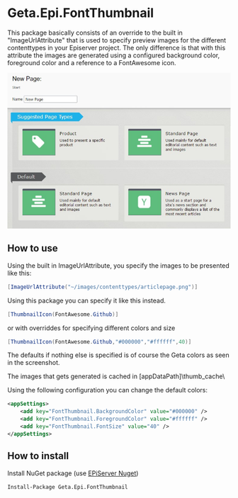 # Geta.Epi.FontThumbnail

This package basically consists of an override to the built in "ImageUrlAttribute" that is used to specify preview images for the different contenttypes in your Episerver project. The only difference is that with this attribute the images are generated using a configured background color, foreground color and a reference to a FontAwesome icon.

![Screenshot of package](/docs/fontthumbnail_overview.jpg)

## How to use

Using the built in ImageUrlAttribute, you specify the images to be presented like this:
```cs
[ImageUrlAttribute("~/images/contenttypes/articlepage.png")]
```

Using this package you can specify it like this instead.
```cs
[ThumbnailIcon(FontAwesome.Github)]
```

or with overriddes for specifying different colors and size
```cs
[ThumbnailIcon(FontAwesome.Github,"#000000","#ffffff",40)]
```
The defaults if nothing else is specified is of course the Geta colors as seen in the screenshot.

The images that gets generated is cached in [appDataPath]\thumb_cache\

Using the following configuration you can change the default colors:
```xml
<appSettings>
    <add key="FontThumbnail.BackgroundColor" value="#000000" />
    <add key="FontThumbnail.ForegroundColor" value="#ffffff" />
    <add key="FontThumbnail.FontSize" value="40" />
</appSettings>
```

## How to install

Install NuGet package (use [EPiServer Nuget](http://nuget.episerver.com))

    Install-Package Geta.Epi.FontThumbnail